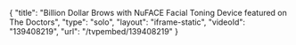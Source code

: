 {
    "title": "Billion Dollar Brows with NuFACE Facial Toning Device featured on The Doctors",
    "type": "solo",
    "layout": "iframe-static",
    "videoId": "139408219",
    "url": "\/tvpembed\/139408219"
}